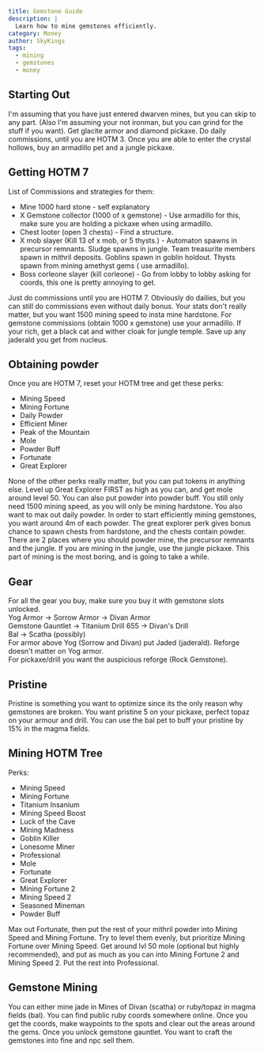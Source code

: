 ```yaml {metadata}
title: Gemstone Guide
description: |
  Learn how to mine gemstones efficiently.
category: Money
author: SkyKings
tags:
  - mining
  - gemstones
  - money
```

## Starting Out  

I'm assuming that you have just entered dwarven mines, but you can skip to any part. (Also I'm assuming your not
ironman, but you can grind for the stuff if you want). Get glacite armor and diamond pickaxe. Do daily commissions,
until you are HOTM 3. Once you are able to enter the crystal hollows, buy an armadillo pet and a jungle pickaxe.

## Getting HOTM 7

List of Commissions and strategies for them:  
- Mine 1000 hard stone - self explanatory  
- X Gemstone collector (1000 of x gemstone) - Use armadillo for this, make sure you are holding a pickaxe when using
armadillo.  
- Chest looter (open 3 chests) - Find a structure.  
- X mob slayer (Kill 13 of x mob, or 5 thysts.) - Automaton spawns in precursor remnants. Sludge spawns in jungle. Team
  treasurite members spawn in mithril deposits. Goblins spawn in goblin holdout. Thysts spawn from mining amethyst gems (
  use armadillo).  
- Boss corleone slayer (kill corleone) - Go from lobby to lobby asking for coords, this one is pretty annoying to get.  

Just do commissions until you are HOTM 7. Obviously do dailies, but you can still do commissions even without daily
bonus. Your stats don't really matter, but you want 1500 mining speed to insta mine hardstone. For gemstone
commissions (obtain 1000 x gemstone) use your armadillo. If your rich, get a black cat and wither cloak for jungle
temple. Save up any jaderald you get from nucleus.

## Obtaining powder

Once you are HOTM 7, reset your HOTM tree and get these perks:  
- Mining Speed  
- Mining Fortune  
- Daily Powder  
- Efficient Miner  
- Peak of the Mountain  
- Mole  
- Powder Buff  
- Fortunate  
- Great Explorer

None of the other perks really matter, but you can put tokens in anything else. Level up Great Explorer FIRST as high as
you can, and get mole around level 50. You can also put powder into powder buff. You still only need 1500 mining speed,
as you will only be mining hardstone. You also want to max out daily powder. In order to start efficiently mining
gemstones, you want around 4m of each powder. The great explorer perk gives bonus chance to spawn chests from hardstone,
and the chests contain powder. There are 2 places where you should powder mine, the precursor remnants and the jungle.
If you are mining in the jungle, use the jungle pickaxe. This part of mining is the most boring, and is going to take a
while.

## Gear  
For all the gear you buy, make sure you buy it with gemstone slots unlocked.  
Yog Armor -> Sorrow Armor -> Divan Armor  
Gemstone Gauntlet -> Titanium Drill 655 -> Divan's Drill  
Bal -> Scatha (possibly)  
For armor above Yog (Sorrow and Divan) put Jaded (jaderald). Reforge doesn't matter on Yog armor.  
For pickaxe/drill you want the auspicious reforge (Rock Gemstone).

## Pristine

Pristine is something you want to optimize since its the only reason why gemstones are broken. You want pristine 5 on
your pickaxe, perfect topaz on your armour and drill. You can use the bal pet to buff your pristine by 15% in the magma
fields.

## Mining HOTM Tree

Perks:  
- Mining Speed  
- Mining Fortune  
- Titanium Insanium  
- Mining Speed Boost  
- Luck of the Cave  
- Mining Madness  
- Goblin Killer  
- Lonesome Miner  
- Professional  
- Mole  
- Fortunate  
- Great Explorer  
- Mining Fortune 2  
- Mining Speed 2  
- Seasoned Mineman  
- Powder Buff  

Max out Fortunate, then put the rest of your mithril powder into Mining Speed and Mining Fortune. Try to level them
evenly, but prioritize Mining Fortune over Mining Speed. Get around lvl 50 mole (optional but highly recommended), and
put as much as you can into Mining Fortune 2 and Mining Speed 2. Put the rest into Professional.

## Gemstone Mining

You can either mine jade in Mines of Divan (scatha) or ruby/topaz in magma fields (bal). You can find public ruby coords
somewhere online. Once you get the coords, make waypoints to the spots and clear out the areas around the gems. Once you
unlock gemstone gauntlet. You want to craft the gemstones into fine and npc sell them.

